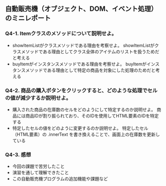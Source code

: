 ## 自動販売機（オブジェクト、DOM、イベント処理）のミニレポート
### Q4-1. Itemクラスのメソッドについて説明せよ。
* showItemListがクラスメソッドである理由を考察せよ。
  showItemListがクラスメソッドである理由としてクラス全体のアイテムのリストを扱うためだと考える
* buyItemがインスタンスメソッドである理由を考察せよ。
  buyItemがインスタンスメソッドである理由として特定の商品を対象にした処理のためだと考える
### Q4-2. 商品の購入ボタンをクリックすると、どのような処理でセルの値が減少するか説明せよ。
* 購入された商品の在庫数のセルをどのようにして特定するのか説明せよ。
  商品には商品IDが割り振られており、そのIDを使用してHTML要素のIDを特定する
* 特定したセルの値をどのように変更するのか説明せよ。
  特定したセル（HTML要素）の .innerText を書き換えることで、画面上の在庫数を更新している
### Q4-3. 感想
* 今回の課題で苦労したこと
* 演習を通して理解できたこと
* この自動販売機プログラムの追加機能や課題など
